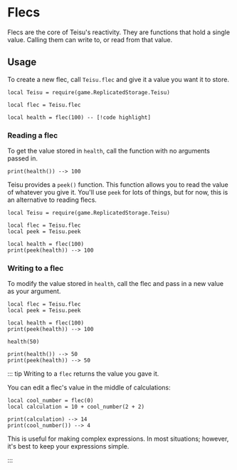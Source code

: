 # Flecs

Flecs are the core of Teisu's reactivity. They are functions that hold a single value. Calling them can write to, or read from that value.

## Usage

To create a new flec, call `Teisu.flec` and give it a value you want it to store.

```luau
local Teisu = require(game.ReplicatedStorage.Teisu)

local flec = Teisu.flec

local health = flec(100) -- [!code highlight]
```

### Reading a flec

To get the value stored in `health`, call the function with no arguments passed in.

```luau
print(health()) --> 100
```

Teisu provides a `peek()` function. This function allows you to read the value of whatever you give it. You'll use `peek` for lots of things, but for now, this is an alternative to reading flecs.

```luau
local Teisu = require(game.ReplicatedStorage.Teisu)

local flec = Teisu.flec
local peek = Teisu.peek

local health = flec(100)
print(peek(health)) --> 100
```

### Writing to a flec

To modify the value stored in `health`, call the flec and pass in a new value as your argument.

```luau
local flec = Teisu.flec
local peek = Teisu.peek

local health = flec(100)
print(peek(health)) --> 100

health(50)

print(health()) --> 50
print(peek(health)) --> 50
```

::: tip Writing to a `flec` returns the value you gave it.

You can edit a flec's value in the middle of calculations:

```luau
local cool_number = flec(0)
local calculation = 10 + cool_number(2 + 2)

print(calculation) --> 14
print(cool_number()) --> 4
```

This is useful for making complex expressions. In most situations; however, it's best to keep your expressions simple.

:::

